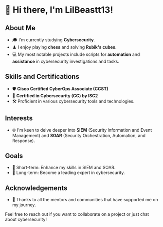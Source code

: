 # 👋 Hi there, I'm LilBeastt13!

## About Me
- 🎓 I'm currently studying **Cybersecurity**.
- ♟️ I enjoy playing **chess** and solving **Rubik's cubes**.
- 💻 My most notable projects include scripts for **automation** and **assistance** in cybersecurity investigations and tasks.

## Skills and Certifications
- 🛡️ **Cisco Certified CyberOps Associate (CCST)**
- 🔐 **Certified in Cybersecurity (CC) by ISC2**
- 🛠️ Proficient in various cybersecurity tools and technologies.

## Interests
- 🌐 I'm keen to delve deeper into **SIEM** (Security Information and Event Management) and **SOAR** (Security Orchestration, Automation, and Response).


## Goals
- 🎯 Short-term: Enhance my skills in SIEM and SOAR.
- 🚀 Long-term: Become a leading expert in cybersecurity.

## Acknowledgements
- 🙏 Thanks to all the mentors and communities that have supported me on my journey.

Feel free to reach out if you want to collaborate on a project or just chat about cybersecurity!
